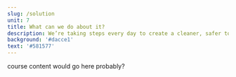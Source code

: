 ```yaml
---
slug: /solution
unit: 7
title: What can we do about it?
description: We’re taking steps every day to create a cleaner, safer tomorrow. Discover your part, as well as relevant current legislature and technology.
background: '#dacce1'
text: '#581577'
---
```


course content would go here probably?
